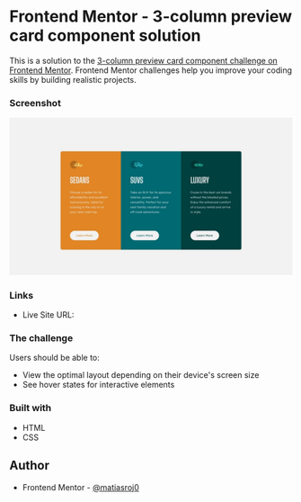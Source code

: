 # Frontend Mentor - 3-column preview card component solution

This is a solution to the [3-column preview card component challenge on Frontend Mentor](https://www.frontendmentor.io/challenges/3column-preview-card-component-pH92eAR2-). Frontend Mentor challenges help you improve your coding skills by building realistic projects. 

### Screenshot

![](./design/desktop-design.jpg)

### Links

- Live Site URL: 

### The challenge

Users should be able to:

- View the optimal layout depending on their device's screen size
- See hover states for interactive elements

### Built with

- HTML
- CSS

## Author

- Frontend Mentor - [@matiasroj0](https://www.frontendmentor.io/profile/matiasroj0)